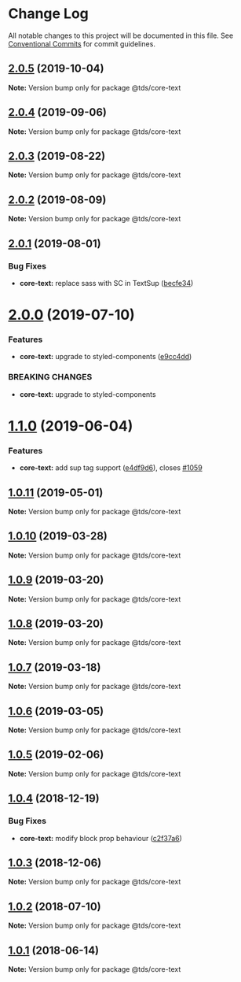 # Change Log

All notable changes to this project will be documented in this file.
See [Conventional Commits](https://conventionalcommits.org) for commit guidelines.

## [2.0.5](https://github.com/telusdigital/tds/compare/@tds/core-text@2.0.4...@tds/core-text@2.0.5) (2019-10-04)

**Note:** Version bump only for package @tds/core-text





## [2.0.4](https://github.com/telusdigital/tds/compare/@tds/core-text@2.0.3...@tds/core-text@2.0.4) (2019-09-06)

**Note:** Version bump only for package @tds/core-text





## [2.0.3](https://github.com/telusdigital/tds/compare/@tds/core-text@2.0.2...@tds/core-text@2.0.3) (2019-08-22)

**Note:** Version bump only for package @tds/core-text





## [2.0.2](https://github.com/telusdigital/tds/compare/@tds/core-text@2.0.1...@tds/core-text@2.0.2) (2019-08-09)

**Note:** Version bump only for package @tds/core-text





## [2.0.1](https://github.com/telusdigital/tds/compare/@tds/core-text@2.0.0...@tds/core-text@2.0.1) (2019-08-01)


### Bug Fixes

* **core-text:** replace sass with SC in TextSup ([becfe34](https://github.com/telusdigital/tds/commit/becfe34))





# [2.0.0](https://github.com/telusdigital/tds/compare/@tds/core-text@1.1.0...@tds/core-text@2.0.0) (2019-07-10)


### Features

* **core-text:** upgrade to styled-components ([e9cc4dd](https://github.com/telusdigital/tds/commit/e9cc4dd))


### BREAKING CHANGES

* **core-text:** upgrade to styled-components





# [1.1.0](https://github.com/telusdigital/tds/compare/@tds/core-text@1.0.11...@tds/core-text@1.1.0) (2019-06-04)

### Features

- **core-text:** add sup tag support ([e4df9d6](https://github.com/telusdigital/tds/commit/e4df9d6)), closes [#1059](https://github.com/telusdigital/tds/issues/1059)

## [1.0.11](https://github.com/telusdigital/tds/compare/@tds/core-text@1.0.10...@tds/core-text@1.0.11) (2019-05-01)

**Note:** Version bump only for package @tds/core-text

## [1.0.10](https://github.com/telusdigital/tds/compare/@tds/core-text@1.0.9...@tds/core-text@1.0.10) (2019-03-28)

**Note:** Version bump only for package @tds/core-text

## [1.0.9](https://github.com/telusdigital/tds/compare/@tds/core-text@1.0.8...@tds/core-text@1.0.9) (2019-03-20)

**Note:** Version bump only for package @tds/core-text

## [1.0.8](https://github.com/telusdigital/tds/compare/@tds/core-text@1.0.7...@tds/core-text@1.0.8) (2019-03-20)

**Note:** Version bump only for package @tds/core-text

## [1.0.7](https://github.com/telusdigital/tds/compare/@tds/core-text@1.0.6...@tds/core-text@1.0.7) (2019-03-18)

**Note:** Version bump only for package @tds/core-text

## [1.0.6](https://github.com/telusdigital/tds/compare/@tds/core-text@1.0.5...@tds/core-text@1.0.6) (2019-03-05)

**Note:** Version bump only for package @tds/core-text

## [1.0.5](https://github.com/telusdigital/tds/compare/@tds/core-text@1.0.4...@tds/core-text@1.0.5) (2019-02-06)

**Note:** Version bump only for package @tds/core-text

<a name="1.0.4"></a>

## [1.0.4](https://github.com/telusdigital/tds/compare/@tds/core-text@1.0.3...@tds/core-text@1.0.4) (2018-12-19)

### Bug Fixes

- **core-text:** modify block prop behaviour ([c2f37a6](https://github.com/telusdigital/tds/commit/c2f37a6))

<a name="1.0.3"></a>

## [1.0.3](https://github.com/telusdigital/tds/compare/@tds/core-text@1.0.2...@tds/core-text@1.0.3) (2018-12-06)

**Note:** Version bump only for package @tds/core-text

<a name="1.0.2"></a>

## [1.0.2](https://github.com/telusdigital/tds/compare/@tds/core-text@1.0.1...@tds/core-text@1.0.2) (2018-07-10)

**Note:** Version bump only for package @tds/core-text

<a name="1.0.1"></a>

## [1.0.1](https://github.com/telusdigital/tds/compare/@tds/core-text@1.0.0...@tds/core-text@1.0.1) (2018-06-14)

**Note:** Version bump only for package @tds/core-text
